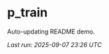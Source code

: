 # p_train

Auto-updating README demo.

<!--START_SECTION:status-->
_Last run: 2025-09-07 23:26 UTC_
<!--END_SECTION:status-->






























































































































































































































































































































































































